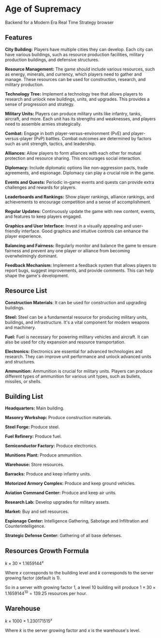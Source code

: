 # Age of Supremacy

Backend for a Modern Era Real Time Strategy browser

## Features

**City Building:** Players have multiple cities they can develop. Each city can have various buildings, such as resource production facilities, military production buildings, and defensive structures.

**Resource Management:** The game should include various resources, such as energy, minerals, and currency, which players need to gather and manage. These resources can be used for construction, research, and military production.

**Technology Tree:** Implement a technology tree that allows players to research and unlock new buildings, units, and upgrades. This provides a sense of progression and strategy.

**Military Units:** Players can produce military units like infantry, tanks, aircraft, and more. Each unit has its strengths and weaknesses, and players need to assemble armies strategically.

**Combat:** Engage in both player-versus-environment (PvE) and player-versus-player (PvP) battles. Combat outcomes are determined by factors such as unit strength, tactics, and leadership.

**Alliances:** Allow players to form alliances with each other for mutual protection and resource sharing. This encourages social interaction.

**Diplomacy:** Include diplomatic options like non-aggression pacts, trade agreements, and espionage. Diplomacy can play a crucial role in the game.

**Events and Quests:** Periodic in-game events and quests can provide extra challenges and rewards for players.

**Leaderboards and Rankings:** Show player rankings, alliance rankings, and achievements to encourage competition and a sense of accomplishment.

**Regular Updates:** Continuously update the game with new content, events, and features to keep players engaged.

**Graphics and User Interface:** Invest in a visually appealing and user-friendly interface. Good graphics and intuitive controls can enhance the player experience.

**Balancing and Fairness:** Regularly monitor and balance the game to ensure fairness and prevent any one player or alliance from becoming overwhelmingly dominant.

**Feedback Mechanism:** Implement a feedback system that allows players to report bugs, suggest improvements, and provide comments. This can help shape the game's development.

## Resource List

**Construction Materials**: It can be used for construction and upgrading buildings.

**Steel:** Steel can be a fundamental resource for producing military units, buildings, and infrastructure. It's a vital component for modern weapons and machinery.

**Fuel:** Fuel is necessary for powering military vehicles and aircraft. It can also be used for city expansion and resource transportation.

**Electronics:** Electronics are essential for advanced technologies and research. They can improve unit performance and unlock advanced units and structures.

**Ammunition:** Ammunition is crucial for military units. Players can produce different types of ammunition for various unit types, such as bullets, missiles, or shells.

## Building List

**Headquarters:** Main building.

**Masonry Workshop:** Produce construction materials.

**Steel Forge:** Produce steel.

**Fuel Refinery:** Produce fuel.

**Semiconductor Factory:** Produce electronics.

**Munitions Plant:** Produce ammunition.

**Warehouse:** Store resources.

**Barracks:** Produce and keep infantry units.

**Motorized Armory Complex:** Produce and keep ground vehicles.

**Aviation Command Center:** Produce and keep air units.

**Research Lab:** Develop upgrades for military assets.

**Market:** Buy and sell resources.

**Espionage Center:** Intelligence Gathering, Sabotage and Infiltration 
and Counterintelligence.

**Strategic Defense Center:** Gathering of all base defenses.

## Resources Growth Formula

$k \times 30 \times 1.1659144^{x}$

Where $x$ corresponds to the building level and $k$ corresponds to the server growing factor (default is 1).

So in a server with growing factor 1, a level 10 building will produce $1 \times 30 \times 1.1659144^{10} = 139.25$ resources per hour.

## Warehouse

$k \times 1000 \times 1.230171515^{x}$

Where $k$ is the server growing factor and $x$ is the warehouse's level.